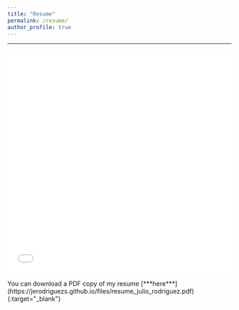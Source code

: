 ```yaml
---
title: "Resume"
permalink: /resume/
author_profile: true
---
```


---

<iframe src="/files/resume_julio_rodriguez.pdf" width="100%" height="500" frameborder="no" border="0" marginwidth="0" marginheight="0"></iframe>
<br/>
<br/>
You can download a PDF copy of my resume [***here***](https://jerodriguezs.github.io/files/resume_julio_rodriguez.pdf){:target="_blank"}
